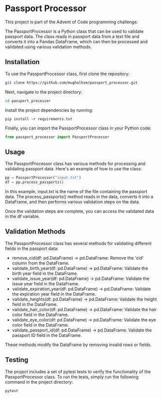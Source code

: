 # Passport Processor

This project is part of the Advent of Code programming challenge.

The PassportProcessor is a Python class that can be used to validate passport data. The class reads in passport data from a text file and converts it into a Pandas DataFrame, which can then be processed and validated using various validation methods.

## Installation

To use the PassportProcessor class, first clone the repository:

```bash
git clone https://github.com/mughalhsm/passport_processor.git
```

Next, navigate to the project directory:


```bash
cd passport_processor
```

Install the project dependencies by running:

```
pip install -r requirements.txt
```

Finally, you can import the PassportProcessor class in your Python code:

```python
from passport_processor import PassportProcessor
```

## Usage

The PassportProcessor class has various methods for processing and validating passport data. Here's an example of how to use the class:

```python
pp = PassportProcessor("input.txt")
df = pp.process_passports()
```

In this example, input.txt is the name of the file containing the passport data. The process_passports() method reads in the data, converts it into a DataFrame, and then performs various validation steps on the data.

Once the validation steps are complete, you can access the validated data in the df variable.

## Validation Methods

The PassportProcessor class has several methods for validating different fields in the passport data:

* remove_cid(df: pd.DataFrame) -> pd.DataFrame: Remove the 'cid' column from the DataFrame.
* validate_birth_year(df: pd.DataFrame) -> pd.DataFrame: Validate the birth year field in the DataFrame.
* validate_issue_year(df: pd.DataFrame) -> pd.DataFrame: Validate the issue year field in the DataFrame.
* validate_expiration_year(df: pd.DataFrame) -> pd.DataFrame: Validate the expiration year field in the DataFrame.
* validate_heights(df: pd.DataFrame) -> pd.DataFrame: Validate the height field in the DataFrame.
* validate_hair_color(df: pd.DataFrame) -> pd.DataFrame: Validate the hair color field in the DataFrame.
* validate_eye_color(df: pd.DataFrame) -> pd.DataFrame: Validate the eye color field in the DataFrame.
* validate_passport_id(df: pd.DataFrame) -> pd.DataFrame: Validate the passport ID field in the DataFrame.

These methods modify the DataFrame by removing invalid rows or fields.

## Testing

The project includes a set of pytest tests to verify the functionality of the PassportProcessor class. To run the tests, simply run the following command in the project directory:

```
pytest
```
